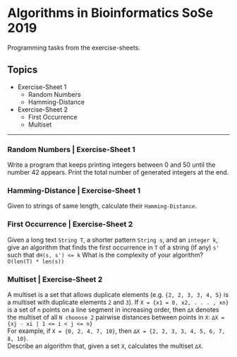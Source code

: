 #  Algorithms in Bioinformatics SoSe 2019
Programming tasks from the exercise-sheets.

##  Topics
* Exercise-Sheet 1
	* Random Numbers
	* Hamming-Distance
* Exercise-Sheet 2
	* First Occurrence
	* Multiset

---

###  Random Numbers | Exercise-Sheet 1
Write a program that keeps printing integers between 0 and 50 until the number 42 appears. 
Print the total number of generated integers at the end.

###  Hamming-Distance | Exercise-Sheet 1
Given to strings of same length, calculate their `Hamming-Distance`.

### First Occurrence | Exercise-Sheet 2
Given a long text `String T`, a shorter pattern `String s`, and an `integer k`, give an algorithm that finds the first occurrence in `T` of a string (if any) `s'` such that `dH(s, s') <= k` What is the complexity of your algorithm? `O(len(T) * len(s))`

### Multiset | Exercise-Sheet 2
A multiset is a set that allows duplicate elements (e.g. `{2, 2, 3, 3, 4, 5}` is a multiset with duplicate
elements `2` and `3`). If `X = {x1 = 0, x2, . . . , xn}` is a set of `n` points on a line segment in increasing
order, then `∆X` denotes the multiset of all `N chooose 2` pairwise distances between points in `X`: 
`∆X = {xj - xi | 1 <= i < j <= n}`<br>
For example, if `X = {0, 2, 4, 7, 10}`, then `∆X = {2, 2, 3, 3, 4, 5, 6, 7, 8, 10}`.<br>
Describe an algorithm that, given a set `X`, calculates the multiset `∆X`.
